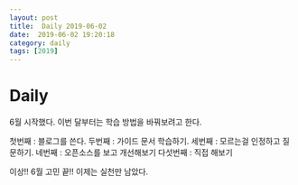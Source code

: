 ```yaml
---
layout: post
title:  Daily 2019-06-02
date:  2019-06-02 19:20:18
category: daily
tags: [2019]
---
```


# Daily

6월 시작했다. 이번 달부터는 학습 방법을 바꿔보려고 한다.

첫번째 : 블로그를 쓴다.
두번째 : 가이드 문서 학습하기.
세번째 : 모르는걸 인정하고 질문하기.
네번째 : 오픈소스를 보고 개선해보기
다섯번째 : 직접 해보기

이상!! 6월 고민 끝!! 이제는 실천만 남았다.
